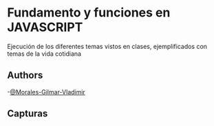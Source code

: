 # Fundamento y funciones en JAVASCRIPT

Ejecución de los diferentes temas vistos en clases, ejemplificados con temas de la vida cotidiana




## Authors
-[@Morales-Gilmar-Vladimir](https://github.com/Morales-Gilmar-Vladimir)

## Capturas
